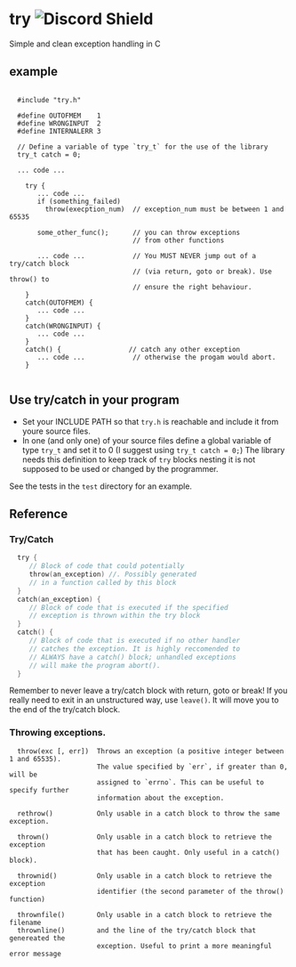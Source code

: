 # try  ![Discord Shield](https://discordapp.com/api/guilds/1073960074004930631/widget.png?style=shield)
Simple and clean exception handling in C

## example

```

  #include "try.h"

  #define OUTOFMEM    1
  #define WRONGINPUT  2
  #define INTERNALERR 3

  // Define a variable of type `try_t` for the use of the library
  try_t catch = 0;

  ... code ...

    try {
       ... code ...
       if (something_failed) 
         throw(execption_num)  // exception_num must be between 1 and 65535 
   
       some_other_func();      // you can throw exceptions
                               // from other functions 
   
       ... code ...            // You MUST NEVER jump out of a try/catch block
                               // (via return, goto or break). Use throw() to
                               // ensure the right behaviour.
    }  
    catch(OUTOFMEM) {
       ... code ...
    }
    catch(WRONGINPUT) {
       ... code ...
    }
    catch() {                 // catch any other exception
       ... code ...            // otherwise the progam would abort.
    }


```

## Use try/catch in your program

 - Set your INCLUDE PATH so that `try.h` is reachable and include it
   from youre source files. 
 - In one (and only one) of your source files define a global variable
   of type `try_t` and set it to 0 (I suggest using `try_t catch = 0;`)
   The library needs this definition to keep track of `try` blocks nesting
   it is not supposed to be used or changed by the programmer.

See the tests in the `test` directory for an example.

## Reference

### Try/Catch

``` C
  try {
     // Block of code that could potentially
     throw(an_exception) //. Possibly generated
     // in a function called by this block
  }
  catch(an_exception) { 
     // Block of code that is executed if the specified
     // exception is thrown within the try block
  }
  catch() {
     // Block of code that is executed if no other handler
     // catches the exception. It is highly reccomended to 
     // ALWAYS have a catch() block; unhandled exceptions
     // will make the program abort().
  }
```
Remember to never leave a try/catch block with return, goto or break!
If you really need to exit in an unstructured way, use `leave()`.
It will move you to the end of the try/catch block.

### Throwing exceptions.

```
  throw(exc [, err])  Throws an exception (a positive integer between 1 and 65535).
                      The value specified by `err`, if greater than 0, will be
                      assigned to `errno`. This can be useful to specify further
                      information about the exception.

  rethrow()           Only usable in a catch block to throw the same exception.

  thrown()            Only usable in a catch block to retrieve the exception
                      that has been caught. Only useful in a catch() block).

  thrownid()          Only usable in a catch block to retrieve the exception
                      identifier (the second parameter of the throw() function)

  thrownfile()        Only usable in a catch block to retrieve the filename
  thrownline()        and the line of the try/catch block that genereated the
                      exception. Useful to print a more meaningful error message
```


